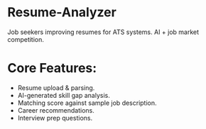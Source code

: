 # Resume-Analyzer
Job seekers improving resumes for ATS systems. AI + job market competition.

# Core Features:
<ul><li>Resume upload & parsing.</li>
<li>AI-generated skill gap analysis.</li>
<li>Matching score against sample job description.</li>
<li>Career recommendations.</li>
<li>Interview prep questions.</li></ul>
